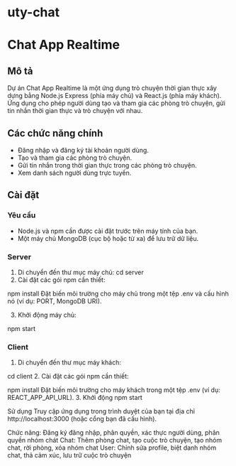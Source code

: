 # uty-chat
# Chat App Realtime

## Mô tả

Dự án Chat App Realtime là một ứng dụng trò chuyện thời gian thực xây dựng bằng Node.js Express (phía máy chủ) và React.js (phía máy khách). Ứng dụng cho phép người dùng tạo và tham gia các phòng trò chuyện, gửi tin nhắn thời gian thực và trò chuyện với nhau.

## Các chức năng chính

- Đăng nhập và đăng ký tài khoản người dùng.
- Tạo và tham gia các phòng trò chuyện.
- Gửi tin nhắn trong thời gian thực trong các phòng trò chuyện.
- Xem danh sách người dùng trực tuyến.

## Cài đặt

### Yêu cầu

- Node.js và npm cần được cài đặt trước trên máy tính của bạn.
- Một máy chủ MongoDB (cục bộ hoặc từ xa) để lưu trữ dữ liệu.

### Server

1. Di chuyển đến thư mục máy chủ:
   cd server
2. Cài đặt các gói npm cần thiết:

  npm install
  Đặt biến môi trường cho máy chủ trong một tệp .env và cấu hình nó (ví dụ: PORT, MongoDB URI).

3. Khởi động máy chủ:

  npm start
### Client
1. Di chuyển đến thư mục máy khách:

cd client
2. Cài đặt các gói npm cần thiết:

npm install
Đặt biến môi trường cho máy khách trong một tệp .env (ví dụ: REACT_APP_API_URL).
3. Khởi động
npm start

Sử dụng
Truy cập ứng dụng trong trình duyệt của bạn tại địa chỉ http://localhost:3000 (hoặc cổng bạn đã cấu hình).

Chức năng: Đăng ký đăng nhập, phân quyền, xác thực người dùng, phân quyền nhóm chát
Chat: Thêm phòng chat, tạo cuộc trò chuyện, tạo nhóm chat, rời phòng, xóa nhóm chat
User: Chỉnh sửa profile, biệt danh nhóm chat, thả cảm xúc, lưu trữ cuộc trò chuyện
